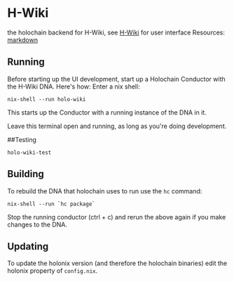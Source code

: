 # H-Wiki

the holochain backend for H-Wiki, see [H-Wiki](#) for user interface
Resources:
[markdown](https://www.markdownguide.org/basic-syntax/)
## Running
Before starting up the UI development, start up a Holochain Conductor with the H-Wiki DNA. Here's how:
Enter a nix shell:
```
nix-shell --run holo-wiki
```
This starts up the Conductor with a running instance of the DNA in it.

Leave this terminal open and running, as long as you're doing development.

##Testing
```
holo-wiki-test
```
## Building

To rebuild the DNA that holochain uses to run use the `hc` command:

```
nix-shell --run `hc package`
```

Stop the running conductor (ctrl + c) and rerun the above again if you make changes to the DNA.

## Updating

To update the holonix version (and therefore the holochain binaries) edit the holonix property of `config.nix`.
